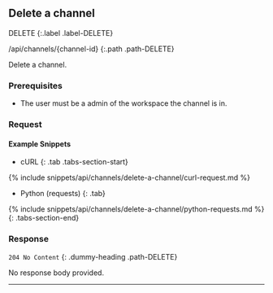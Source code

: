 ## Delete a channel

DELETE
{:.label .label-DELETE}

/api/channels/{channel-id}
{:.path .path-DELETE}

Delete a channel.

### Prerequisites
- The user must be a admin of the workspace the channel is in.

### Request
#### Example Snippets
- cURL
{: .tab .tabs-section-start}

{% include snippets/api/channels/delete-a-channel/curl-request.md %}

- Python (requests)
{: .tab}

{% include snippets/api/channels/delete-a-channel/python-requests.md %}
{: .tabs-section-end}

### Response
`204 No Content`
{: .dummy-heading .path-DELETE}

No response body provided.

---